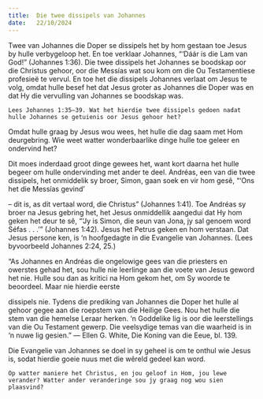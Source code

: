 ```yaml
---
title:  Die twee dissipels van Johannes
date:   22/10/2024
---
```


Twee van Johannes die Doper se dissipels het by hom gestaan toe Jesus by hulle verbygeloop het. En toe verklaar Johannes, “‘Dáár is die Lam van God!” (Johannes 1:36). Die twee dissipels het Johannes se boodskap oor die Christus gehoor, oor die Messías wat sou kom om die Ou Testamentiese profesieë te vervul. En toe het die dissipels Johannes verlaat om Jesus te volg, omdat hulle besef het dat Jesus groter as Johannes die Doper was en dat Hy die vervulling van Johannes se boodskap was.

`Lees Johannes 1:35–39. Wat het hierdie twee dissipels gedoen nadat hulle Johannes se getuienis oor Jesus gehoor het?`

Omdat hulle graag by Jesus wou wees, het hulle die dag saam met Hom deurgebring. Wie weet watter wonderbaarlike dinge hulle toe geleer en ondervind het?

Dit moes inderdaad groot dinge gewees het, want kort daarna het hulle begeer om hulle ondervinding met ander te deel. Andréas, een van die twee dissipels, het onmiddelik sy broer, Simon, gaan soek en vir hom gesê, “‘Ons het die Messías gevind’

– dit is, as dit vertaal word, die Christus” (Johannes 1:41). Toe Andréas sy broer na Jesus gebring het, het Jesus onmiddellik aangedui dat Hy hom geken het deur te sê, “‘Jy is Simon, die seun van Jona, jy sal genoem word Séfas . . .’” (Johannes 1:42). Jesus het Petrus geken en hom verstaan. Dat Jesus persone ken, is ‘n hoofgedagte in die Evangelie van Johannes. (Lees byvoorbeeld Johannes 2:24, 25.)

“As Johannes en Andréas die ongelowige gees van die priesters en owerstes gehad het, sou hulle nie leerlinge aan die voete van Jesus geword het nie. Hulle sou dan as kritici na Hom gekom het, om Sy woorde te beoordeel. Maar nie hierdie eerste

dissipels nie. Tydens die prediking van Johannes die Doper het hulle al gehoor gegee aan die roepstem van die Heilige Gees. Nou het hulle die stem van die hemelse Leraar herken. ‘n Goddelike lig is oor die leerstellings van die Ou Testament gewerp. Die veelsydige temas van die waarheid is in ‘n nuwe lig gesien.” — Ellen G. White, Die Koning van die Eeue, bl. 139.

Die Evangelie van Johannes se doel in sy geheel is om te onthul wie Jesus is, sodat hierdie goeie nuus met die wêreld gedeel kan word.

`Op watter maniere het Christus, en jou geloof in Hom, jou lewe verander? Watter ander veranderinge sou jy graag nog wou sien plaasvind?`